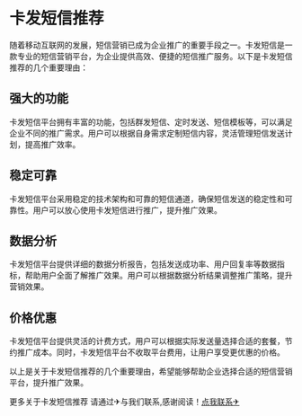 # 卡发短信推荐

随着移动互联网的发展，短信营销已成为企业推广的重要手段之一。卡发短信是一款专业的短信营销平台，为企业提供高效、便捷的短信推广服务。以下是卡发短信推荐的几个重要理由：

## 强大的功能
卡发短信平台拥有丰富的功能，包括群发短信、定时发送、短信模板等，可以满足企业不同的推广需求。用户可以根据自身需求定制短信内容，灵活管理短信发送计划，提高推广效率。

## 稳定可靠
卡发短信平台采用稳定的技术架构和可靠的短信通道，确保短信发送的稳定性和可靠性。用户可以放心使用卡发短信进行推广，提升推广效果。

## 数据分析
卡发短信平台提供详细的数据分析报告，包括发送成功率、用户回复率等数据指标，帮助用户全面了解推广效果。用户可以根据数据分析结果调整推广策略，提升营销效果。

## 价格优惠
卡发短信平台提供灵活的计费方式，用户可以根据实际发送量选择合适的套餐，节约推广成本。同时，卡发短信平台不收取平台费用，让用户享受更优惠的价格。

以上是关于卡发短信推荐的几个重要理由，希望能够帮助企业选择合适的短信营销平台，提升推广效果。

更多关于卡发短信推荐 请通过✈与我们联系,感谢阅读！[点我联系✈](https://my.G208.com)